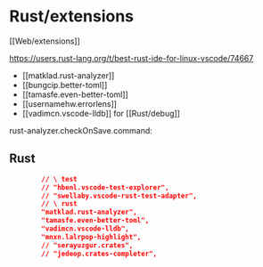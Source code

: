 # Rust/extensions

[[Web/extensions]]

https://users.rust-lang.org/t/best-rust-ide-for-linux-vscode/74667

- [[matklad.rust-analyzer]]
- [[bungcip.better-toml]]
- [[tamasfe.even-better-toml]]
- [[usernamehw.errorlens]]
- [[vadimcn.vscode-lldb]] for [[Rust/debug]]

rust-analyzer.checkOnSave.command: 

## Rust

```json
		// \ test
		// "hbenl.vscode-test-explorer",
		// "swellaby.vscode-rust-test-adapter",
		// \ rust
		"matklad.rust-analyzer",
		"tamasfe.even-better-toml",
		"vadimcn.vscode-lldb",
		"mnxn.lalrpop-highlight",
		// "serayuzgur.crates",
		// "jedeop.crates-completer",
```

